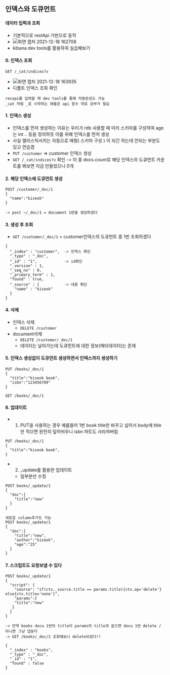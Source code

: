 ## 인덱스와 도큐먼트

#### 데이터 입력과 조회
- 기본적으로 restApi 기반으로 동작
- ![화면 캡처 2021-12-18 162708](https://user-images.githubusercontent.com/62214428/146633236-c715475c-9f0f-452f-bc3d-6bc314a23cf2.png)
- kibana dev tools를 활용하여 실습해보기


#### 0. 인덱스 조회
`GET /_cat/indices?v`
- ![화면 캡처 2021-12-18 163935](https://user-images.githubusercontent.com/62214428/146633576-6880a68b-4dfa-456e-9f23-8c208d174732.png)
- 디폴트 인덱스 조회 확인
```
resapi를 입력할 때 dev tools를 통해 자동완성도 가능
_cat 처럼 _로 시작하는 애들은 api 함수 따로 공부가 필요
```

#### 1. 인덱스 생성
- 인덱스를 먼저 생성하는 이유는 우리가 rdb 사용할 때 미리 스키마를 구성하여 age는 int .. 등을 정의하듯 이를 위해 인덱스를 먼저 생성
- 사실 엘라스틱서치는 자동으로 매핑( 스키마 구성 ) 이 되긴 하는데 안되는 부분도 있고 연습겸
- `PUT /customer` => customer 인덱스 생성
- `GET /_cat/indices?v` 확인 -> 이 중 docs.count로 해당 인덱스의 도큐먼트 카운트를 봐보면 지금 만들었으니 0개
 

#### 2. 해당 인덱스에 도큐먼트 생성
```
POST /customer/_doc/1
{
  "name":"kiseok"
}

-> post ~/_doc/1 = document 1번을 생성하겠다
```

#### 3. 생성 후 조회
- `GET /customer/_doc/1` = customer인덱스의 도큐먼트 중 1번 조회하겠다
```
{
  "_index" : "customer",  -> 인덱스 확인
  "_type" : "_doc",
  "_id" : "1",            -> id확인
  "_version" : 1,
  "_seq_no" : 0,
  "_primary_term" : 1,
  "found" : true,
  "_source" : {           -> 내용 확인
    "name" : "kiseok"
  }
}
```

#### 4. 삭제
- 인덱스 삭제
  - `DELETE /customer`
- document삭제 
  - `DELETE /customer/_doc/1`
  - 데이터는 날아가는데 도큐먼트에 대한 정보(매타데이터)는 존재


#### 5. 인덱스 생성없이 도큐먼트 생성하면서 인덱스까지 생성하기
```
PUT /books/_doc/1
{
  "title":"kiseok book",
  "isbn":"123456789"
}

GET /books/_doc/1
```

#### 6. 업데이트
- 1. PUT을 사용하는 경우 예를들어 1번 book title만 바꾸고 싶어서 body에 title만 적으면 완전히 덮어씌우니 isbn 파트도 사라져버림
```
PUT /books/_doc/1
{
  "title":"kiseok book",
}
```
- 2. _update를 활용한 업데이트
  - 일부분만 수정
```
POST books/_update/1
{
  "doc":{
    "title":"new"
  }
}

새로운 column추가도 가능
POST books/_update/1
{
  "doc":{
    "title":"new",
    "author":"kiseok",
    "age":"25"
  }
}
```

#### 7. 스크립트도 요청보낼 수 있다
```
POST books/_update/1
{
  "script": {
    "source": "if(ctx._source.title == params.title){ctx.op='delete'} else{ctx.title='none'}",
    "params":{
    "title":"new"
   }
  }
}

-> 만약 books docu 1번의 title이 params의 title과 같으면 docu 1번 delete / 아니면 그냥 냅둔다
-> GET /books/_doc/1 조회해보니 delete되었다!!

{
  "_index" : "books",
  "_type" : "_doc",
  "_id" : "1",
  "found" : false
}

```








